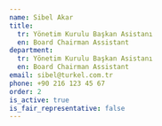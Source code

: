```yaml
---
name: Sibel Akar
title:
  tr: Yönetim Kurulu Başkan Asistanı
  en: Board Chairman Assistant
department:
  tr: Yönetim Kurulu Başkan Asistanı
  en: Board Chairman Assistant
email: sibel@turkel.com.tr
phone: +90 216 123 45 67
order: 2
is_active: true
is_fair_representative: false
---
```

